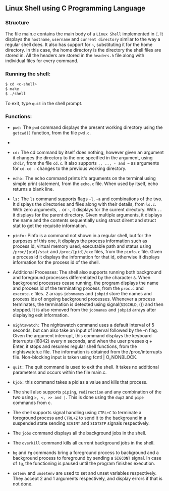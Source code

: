 ## Linux Shell using C Programming Language

### Structure

The file main.c contains the main body of a `Linux Shell` implemented in `C`. It displays the `hostname`, `username` and `current directory` similar to the way a regular shell does. It also has support for `~`, substituting it for the home directory. In this case, the home directory is the directory the shell files are stored in. All the headers are stored in the `headers.h` file along with individual files for every command.

### Running the shell:

```bash
$ cd <c-shell>
$ make
$ ./shell
```
To exit, type `quit` in the shell prompt.

### Functions:

- `pwd:` The `pwd` command displays the present working directory using the `getcwd()` function, from the file `pwd.c`.
- 
- `cd:` The cd command by itself does nothing, however given an argument it changes the directory to the one specified in the argument, using `chdir`, from the file `cd.c`. It also supports `., .., - and ~` as arguments for `cd`. `cd -` changes to the previous working directory.

- `echo:` The echo command prints it's arguments on the terminal using simple print statement, from the `echo.c` file. When used by itself, echo returns a blank line.

- `ls:` The `ls` command supports flags `-l`, `-a` and combinations of the two. It displays the directories and files along with their details, from `ls.c`. With zero arguments, `.` or `~`, it displays for the current directory. With `..` it displays for the parent directory. Given multiple arguments, it displays the name and the contents sequentially using struct dirent and struct stat to get the requisite information.

- `pinfo:` Pinfo is a command not shown in a regular shell, but for the purposes of this one, it displays the process information such as process id, virtual memory used, executable path and status using `/proc/[pid]/stat` and `/proc/[pid]/exe` files, from the `pinfo.c` file. Given a process id it displays the information for that id, otherwise it displays information for the process id of the shell.

- Additional Processes: The shell also supports running both background and foreground processes differentiated by the character `&`. When background processes cease running, the program displays the name and process id of the terminating process, from the `proc.c` and `execute.c` files. 2 arrays `jobnmames` and `jobpid` store the names and process ids of ongoing background processes. Whenever a process terminates, the termination is detected using signal(`SIGCHLD`, ()) and then stopped. It is also removed from the `jobnames` and `jobpid` arrays after displaying exit information.

- `nightswatch:` The nightswatch command uses a default interval of 5 seconds, but can also take an input of interval followed by the -n flag. Given the argument interrupt, this command displays the keyboard interrupts (i8042) every n seconds, and when the user presses q + Enter, it stops and resumes regular shell functions, from the nightswatch.c file. The information is obtained from the /proc/interrupts file. Non-blocking input is taken using fcntl | O_NONBLOCK. 

- `quit:` The quit command is used to exit the shell. It takes no additional parameters and occurs within the file main.c.

- `kjob:` this command takes a pid as a value and kills that process.

- The shell also supports `piping`, `redirection` and any combination of the two using `>, <, >> and |`. This is done using the `dup2` and `pipe` commands from c.

- The shell supports signal handling using `CTRL+C` to terminate a foreground process and `CTRL+Z` to send it to the background in a suspended state sending `SIGINT` and `SIGTSTP` signals respectively.

- The `jobs` command displays all the background jobs in the shell.

- The `overkill` command kills all current background jobs in the shell.

- `bg` and `fg` commands bring a foreground process to background and a background process to foreground by sending a `SIGCONT` signal. In case of `fg`, the functioning is paused until the program finishes execution.

- `setenv` and `unsetenv` are used to set and unset variables respectively. They accept 2 and 1 arguments respectively, and display errors if that is not done.
